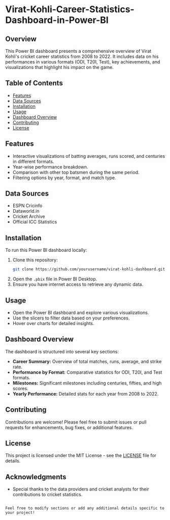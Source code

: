 # Virat-Kohli-Career-Statistics-Dashboard-in-Power-BI


## Overview
This Power BI dashboard presents a comprehensive overview of Virat Kohli's cricket career statistics from 2008 to 2022. It includes data on his performances in various formats (ODI, T20I, Test), key achievements, and visualizations that highlight his impact on the game.

## Table of Contents
- [Features](#features)
- [Data Sources](#data-sources)
- [Installation](#installation)
- [Usage](#usage)
- [Dashboard Overview](#dashboard-overview)
- [Contributing](#contributing)
- [License](#license)

## Features
- Interactive visualizations of batting averages, runs scored, and centuries in different formats.
- Year-wise performance breakdown.
- Comparison with other top batsmen during the same period.
- Filtering options by year, format, and match type.

## Data Sources
- ESPN Cricinfo
- Dataworld.in
- Cricket Archive
- Official ICC Statistics

## Installation
To run this Power BI dashboard locally:
1. Clone this repository:
   ```bash
   git clone https://github.com/yourusername/virat-kohli-dashboard.git
   ```
2. Open the `.pbix` file in Power BI Desktop.
3. Ensure you have internet access to retrieve any dynamic data.

## Usage
- Open the Power BI dashboard and explore various visualizations.
- Use the slicers to filter data based on your preferences.
- Hover over charts for detailed insights.

## Dashboard Overview
The dashboard is structured into several key sections:
- **Career Summary:** Overview of total matches, runs, average, and strike rate.
- **Performance by Format:** Comparative statistics for ODI, T20I, and Test formats.
- **Milestones:** Significant milestones including centuries, fifties, and high scores.
- **Yearly Performance:** Detailed stats for each year from 2008 to 2022.

## Contributing
Contributions are welcome! Please feel free to submit issues or pull requests for enhancements, bug fixes, or additional features.

## License
This project is licensed under the MIT License - see the [LICENSE](LICENSE) file for details.

## Acknowledgments
- Special thanks to the data providers and cricket analysts for their contributions to cricket statistics.

```

Feel free to modify sections or add any additional details specific to your project!

